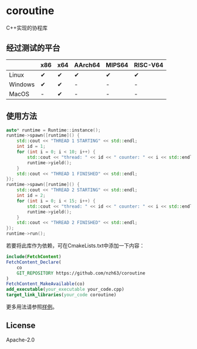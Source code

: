 # coroutine

C++实现的协程库

## 经过测试的平台

|         | x86 | x64 | AArch64 | MIPS64 | RISC-V64 |
| ------- | --- | --- | ------- | ------ | -------- |
| Linux   | ✔   | ✔   | ✔       | ✔      | ✔        |
| Windows | ✔   | ✔   | -       | -      | -        |
| MacOS   | -   | ✔   | -       | -      | -        |

## 使用方法

```cpp
auto* runtime = Runtime::instance();
runtime->spawn([runtime]() {
    std::cout << "THREAD 1 STARTING" << std::endl;
    int id = 1;
    for (int i = 0; i < 10; i++) {
        std::cout << "thread: " << id << " counter: " << i << std::endl;
        runtime->yield();
    }
    std::cout << "THREAD 1 FINISHED" << std::endl;
});
runtime->spawn([runtime]() {
    std::cout << "THREAD 2 STARTING" << std::endl;
    int id = 2;
    for (int i = 0; i < 15; i++) {
        std::cout << "thread: " << id << " counter: " << i << std::endl;
        runtime->yield();
    }
    std::cout << "THREAD 2 FINISHED" << std::endl;
});
runtime->run();
```

若要将此库作为依赖，可在CmakeLists.txt中添加一下内容：
```cmake
include(FetchContent)
FetchContent_Declare(
    co
    GIT_REPOSITORY https://github.com/nzh63/coroutine
)
FetchContent_MakeAvailable(co)
add_executable(your_executable your_code.cpp)
target_link_libraries(your_code coroutine)
```

更多用法请参照[样例](./example)。

## License
Apache-2.0